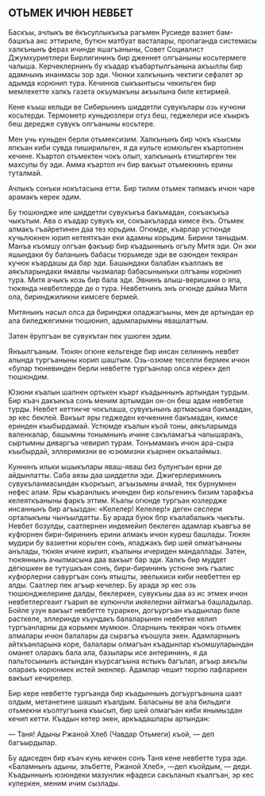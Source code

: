 ## ОТЬМЕК ИЧЮН НЕВБЕТ

Баскъы, ачлыкъ ве ёкъсуллыкъкъа рагъмен Русиеде вазиет бам-башкъа акс эттириле, бутюн матбуат васталары, пропаганда системасы халкънынъ ферах ичинде яшагъаныны, Совет Социалист Джумхуриетлери Бирлигининъ бир дженнет олгъаныны косьтермеге чалыша.
Керчеклернинъ бу къадар къабартылгьанына акъыллы бир адамнынъ инанмасы зор эди.
Чюнки халкънынъ чектиги сефалет эр адымда корюнип тура.
Кечинюв сыкъынтысы чекильген бир мемлекетте халкъ газета окъумакъны акъылына биле кетирмей.

Кене къыш кельди ве Сибирьнинъ шиддетли сувукълары озь кучюни косьтерди.
Термометр куньдюзлери отуз беш, геджелери исе къыркъ беш дередже сувукъ олгъаныны косьтере.

Мен учь куньден берли отьмексизим.
Халкънынъ бир чокъ къысмы япкъан киби сувда пиширильген, я да кульге комюльген къартопнен кечине.
Къартоп отьмектен чокъ олып, халкънынъ єтиштирген тек махсулы бу эди.
Амма къартоп ич бир вакъыт отьмекнинъ ерины туталмай.

Ачлыкъ сонъки нокътасына етти.
Бир тилим отьмек тапмакъ ичюн чаре арамакъ керек эдим.

Бу тюшюндже иле шиддетли сувукъкъа бакъмадан, сокъакъкъа чыкътым.
Ава о къадар сувукъ ки, сокъакъларда кимсе ёкъ.
Отьмек алмакъ гъайретинен даа тез юрьдим.
Огюмде, къарлар устюнде кучьлюкнен юрип кетеяткъан еки адамны корьдим.
Бирини таныдым.
Манъа къомшу олгъан факъыр бир къадыннынъ огълу Митя эди.
Он эки яшындаки бу баланынъ бабасы тюрьмеде эди ве озюнден текяран кучюк къардашы да бар эди.
Башындаки балабан къалпакъ ве аякъларындаки ямавлы чызмалар бабасынынъки олгъаны корюнип тура.
Митя ачыкъ козь бир бала эди.
Эвнинъ алыш-веришини о япа, тюкянда невбетлерде де о тура.
Невбетнинъ энъ огюнде дайма Митя ола, биринджиликни кимсеге бермей.

Митянынъ насыл олса да биринджи оладжагъыны, мен де артындан ер ала биледжегимни тюшюнип, адымларымны явашлаттым.

Затен ёрулгъан ве сувукътан пек ушюген эдим.

Янъылгъаным.
Тюкян огюне кельгенде бир инсан селининъ невбет алында тургъаныны корип шаштым.
Озь-озюме теселли бермек ичюн «булар тюневинден берли невбетте тургъанлар олса керек» деп тюшюндим.

Юзюни къалын шалнен ортькен къарт къадыннынъ артындан турдым.
Бир къач дакъикъа сонъ меним артымдан он-он беш адам невбетке турды.
Невбет кеттикче чокълаша, сувукънынъ артмасына бакъмадан, эр кес беклей.
Вакъыт яры геджеден кечкенине бакъмадан, кимсе еринден къыбырдамай.
Устюмде къалын къой тоны, аякъларымда валенкалар, башымны тонымнынъ ичине сакъламагъа чалышаракъ, сыртымны диваргъа чевирип турам.
Тонъмамакъ ичюн ара-сыра къыбырдай, эллеримизни ве юзюмизни къарнен окъалаймыз.

Куннинъ ильки ышыкълары яваш-яваш биз булунгъан ерни де айдынлатты.
Саба аязы даа шиддетли эди.
Джигерлеримнинъ сувукъланмасындан къоркъып, агъызымны ачмай, тек бурнумнен нефес алам.
Яры къаранлыкъ ичинден бир кольгенинъ бизим тарафкъа келеяткъаныны фаркъ эттим.
Къапы огюнде тургъан юзлердже инсаннынъ бир агъыздан: «Келелер!
Келелер!» деген сеслери орталыкъны чынъылдатты.
Бу арада буюк бпр къалабалыкъ чыкъты.
Невбет бозулды, саатлернен индемейип беклеген адамлар къавгъа ве куфюрнен бири-бирининъ ерини алмакъ ичюн куреш башлады.
Тюкян мудири бу вазиетни корьген сонъ, япаджакъ бир шей олмагъаныны анълады, тюкян ичине кирип, къапыны ичериден мандаллады.
Затен, тюкяннынъ ачылмасына даа вакъыт бар эди.
Халкъ бир муддет дёгюшкен ве тутушкъан сонъ, бири-бирининъ устюне энъ гъалис куфюрлерни савургъан сонъ ятышты, эвелькиси киби невбеттен ер алды.
Саатлер пек агъыр кечелер.
Бу арада эр кес озь тюшюнджелерине далды, беклеркен, сувукъны даа аз ис этмек ичюн невбетлергеаит гъарип ве кулюнчли икяелерни айтмагъа башладылар.
Бойле узун вакъыт невбетте тураркен, догъургъан къадынлар биле расткеле, эллеринде къундакъ балаларынен невбетке келип тургъанларны да корьмек мумкюн.
Оларнынъ текяран чокъ отьмек алмалары ичюн балалары да сырагъа къошула экен.
Адамларнынъ айткъанларына коре, балалары олмагъан къадынлар къомшуларындан оманет оларакъ бала ала, базылары исе антерининъ, я да пальтосынынъ астындан къурсагъына ястыкъ багълап, агъыр аякълы оларакъ корюнмек истей экенлер.
Адамлар чешит тюрлю лафлариен вакъыт кечирелер.

Бир кере невбетте тургъанда бир къадыннынъ догъургъанына шаат олдым, метанетине шашып къалдым.
Баласыны ве ала бильдиги отьмекни къолтугъына къысып, бир шей олмагъан киби янымыздан кечип кетти.
Къадын кетер экен, аркъадашлары артындан:

— Таня!
Адыны Ржаной Хлеб (Чавдар Отьмеги) къой, — деп багъырдылар.

Бу адиседен бир къач кунь кечкен сонъ Таня кене невбетте тура эди.
«Баламнынъ адыны, эльбетте, Ржаной Хлеб», —деп къойдым, — деди.
Къадыннынъ юзюндеки мазунлик нфадеси сакъланып къалгъан, эр кес кулеркен, меним ичим сызлады.
